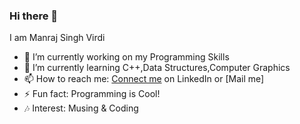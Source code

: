 ### Hi there 👋

<!--
**Manraj29/Manraj29** is a ✨ _special_ ✨ repository because its `README.md` (this file) appears on your GitHub profile.-->

I am Manraj Singh Virdi

- 🔭 I’m currently working on my Programming Skills
- 🌱 I’m currently learning C++,Data Structures,Computer Graphics
- 📫 How to reach me: [Connect me](linkedin.com/in/manraj-singh-virdi-44aa451b2) on LinkedIn or [Mail me]<a href = "mailto:virdimanajsingh9@gmail.com"></a>
- ⚡ Fun fact: Programming is Cool!
- 🎶 Interest: Musing & Coding

